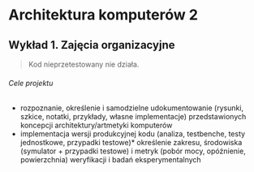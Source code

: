# Architektura komputerów 2

## Wykład 1. Zajęcia organizacyjne

> Kod nieprzetestowany nie działa.

###### Cele projektu
* rozpoznanie, określenie i samodzielne udokumentowanie (rysunki, szkice, notatki, przykłady, własne implementacje) przedstawionych koncepcji architektury/artmetyki komputerów
* implementacja wersji produkcyjnej kodu (analiza, testbenche, testy jednostkowe, przypadki testowe)* określenie zakresu, środowiska (symulator + przypadki testowe) i metryk (pobór mocy, opóźnienie, powierzchnia) weryfikacji i badań eksperymentalnych
